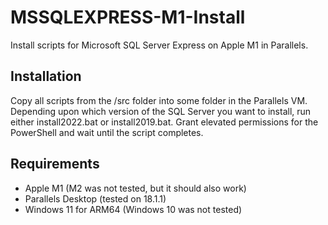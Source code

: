 # MSSQLEXPRESS-M1-Install
Install scripts for Microsoft SQL Server Express on Apple M1 in Parallels.

## Installation
Copy all scripts from the /src folder into some folder in the Parallels VM. Depending upon which version of the SQL Server you want to install, run either install2022.bat or install2019.bat. Grant elevated permissions for the PowerShell and wait until the script completes. 

## Requirements
- Apple M1 (M2 was not tested, but it should also work)
- Parallels Desktop (tested on 18.1.1)
- Windows 11 for ARM64 (Windows 10 was not tested)